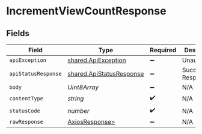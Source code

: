 # IncrementViewCountResponse


## Fields

| Field                                                                | Type                                                                 | Required                                                             | Description                                                          |
| -------------------------------------------------------------------- | -------------------------------------------------------------------- | -------------------------------------------------------------------- | -------------------------------------------------------------------- |
| `apiException`                                                       | [shared.ApiException](../../models/shared/apiexception.md)           | :heavy_minus_sign:                                                   | Unauthorized                                                         |
| `apiStatusResponse`                                                  | [shared.ApiStatusResponse](../../models/shared/apistatusresponse.md) | :heavy_minus_sign:                                                   | Successful Response                                                  |
| `body`                                                               | *Uint8Array*                                                         | :heavy_minus_sign:                                                   | N/A                                                                  |
| `contentType`                                                        | *string*                                                             | :heavy_check_mark:                                                   | N/A                                                                  |
| `statusCode`                                                         | *number*                                                             | :heavy_check_mark:                                                   | N/A                                                                  |
| `rawResponse`                                                        | [AxiosResponse>](https://axios-http.com/docs/res_schema)             | :heavy_minus_sign:                                                   | N/A                                                                  |